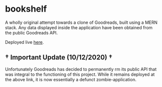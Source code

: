 # bookshelf

A wholly original attempt towards a clone of Goodreads, built using a MERN stack. Any data displayed inside the application have been obtained from the public Goodreads API.

Deployed live [here](https://goodreads-clone.herokuapp.com).

## † Important Update (10/12/2020) †

Unfortunately Goodreads has decided to permanently rm its public API that was integral to the functioning of this project. While it remains deployed at the above link, it is now essentially a defunct zombie-application.
